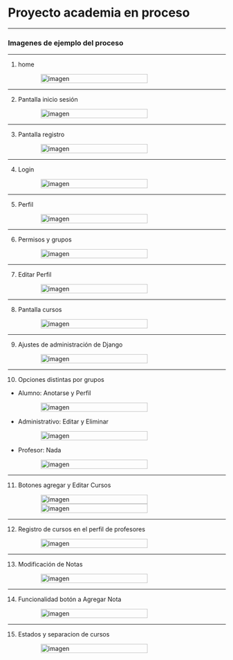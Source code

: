 # Proyecto academia en proceso
___
### Imagenes de ejemplo del proceso

___

1. home

<div style="display:flex; justify-content:center; align-items:center;">
   <img src="readme_img/home.png" alt="imagen" style="width: 70%;">
</div>

___

2. Pantalla inicio sesión

<div style="display:flex; justify-content:center; align-items:center;">
   <img src="readme_img/sesion.png" alt="imagen" style="width: 70%;">
</div>

___

3. Pantalla registro

<div style="display:flex; justify-content:center; align-items:center;">
   <img src="readme_img/from_registro.png" alt="imagen" style="width: 70%;">
</div>

___

4. Login

<div style="display:flex; justify-content:center; align-items:center;">
   <img src="readme_img/bienvenida.png" alt="imagen" style="width: 70%;">
</div>

___

5. Perfil

<div style="display:flex; justify-content:center; align-items:center;">
   <img src="readme_img/perfil.png" alt="imagen" style="width: 70%;">
</div>

___

6. Permisos y grupos

<div style="display:flex; justify-content:center; align-items:center;">
   <img src="readme_img/grupos.png" alt="imagen" style="width: 70%;">
</div>

___

7. Editar Perfil

<div style="display:flex; justify-content:center; align-items:center;">
   <img src="readme_img/editar_perfil.png" alt="imagen" style="width: 70%;">
</div>

___

8. Pantalla cursos

<div style="display:flex; justify-content:center; align-items:center;">
   <img src="readme_img/cursos.png" alt="imagen" style="width: 70%;">
</div>

___

9. Ajustes de administración de Django

<div style="display:flex; justify-content:center; align-items:center;">
   <img src="readme_img/admin.png" alt="imagen" style="width: 70%;">
</div>

___

10. Opciones distintas por grupos

   - Alumno: Anotarse y Perfil

<div style="display:flex; justify-content:center; align-items:center;">
   <img src="readme_img/opciones_cursos.png" alt="imagen" style="width: 70%;">
</div>


   - Administrativo: Editar y Eliminar


<div style="display:flex; justify-content:center; align-items:center;">
   <img src="readme_img/opciones_cursos_admin.png" alt="imagen" style="width: 70%;">
</div>

   - Profesor: Nada

<div style="display:flex; justify-content:center; align-items:center;">
   <img src="readme_img/opciones_cursos_profesor.png" alt="imagen" style="width: 70%;">
</div>

___

11. Botones agregar y Editar Cursos

<div style="display:flex; justify-content:center; align-items:center;">
   <img src="readme_img/agregar_curso.png" alt="imagen" style="width: 70%;">
</div>

<div style="display:flex; justify-content:center; align-items:center;">
   <img src="readme_img/editar_cursos.png" alt="imagen" style="width: 70%;">
</div>

___

12. Registro de cursos en el perfil de profesores

<div style="display:flex; justify-content:center; align-items:center;">
   <img src="readme_img/perfil_profe_registros.png" alt="imagen" style="width: 70%;">
</div>

___

13. Modificación de Notas

<div style="display:flex; justify-content:center; align-items:center;">
   <img src="readme_img/ajustes_notas.png" alt="imagen" style="width: 70%;">
</div>

___

14. Funcionalidad botón a Agregar Nota

<div style="display:flex; justify-content:center; align-items:center;">
   <img src="readme_img/agregar_nota.png" alt="imagen" style="width: 70%;">
</div>

___

15. Estados y separacion de cursos

<div style="display:flex; justify-content:center; align-items:center;">
   <img src="readme_img/estados_cursos.png" alt="imagen" style="width: 70%;">
</div>
